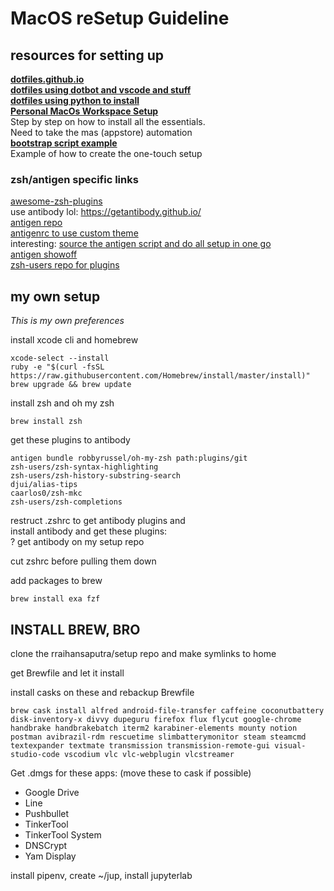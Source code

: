 # MacOS reSetup Guideline

## resources for setting up
**[dotfiles.github.io](https://dotfiles.github.io/)**  
**[dotfiles using dotbot and vscode and stuff](https://github.com/sobolevn/dotfiles)**  
**[dotfiles using python to install](https://github.com/wkentaro/dotfiles)**  
**[Personal MacOs Workspace Setup](https://hackernoon.com/personal-macos-workspace-setup-adf61869cd79)**  
Step by step on how to install all the essentials.  
Need to take the mas (appstore) automation  
**[bootstrap script example](https://github.com/dvlden/mac-setup/blob/master/bootstrap)**  
Example of how to create the one-touch setup

### zsh/antigen specific links
[awesome-zsh-plugins](https://github.com/unixorn/awesome-zsh-plugins)  
use antibody lol: https://getantibody.github.io/  
[antigen repo](https://github.com/zsh-users/antigen)  
[antigenrc to use custom theme](https://github.com/simmsa/dotfiles/blob/master/antigenrc.zsh)  
interesting: [source the antigen script and do all setup in one go](https://github.com/ajh/dotfiles/blob/master/configs/zsh/dot_zshrc)  
[antigen showoff](https://github.com/zsh-users/antigen/wiki/Show-off)  
[zsh-users repo for plugins](https://github.com/zsh-users)  


## my own setup
*This is my own preferences*

install xcode cli and homebrew
```
xcode-select --install
ruby -e "$(curl -fsSL https://raw.githubusercontent.com/Homebrew/install/master/install)"
brew upgrade && brew update
```

install zsh and oh my zsh
```
brew install zsh
```
get these plugins to antibody
```
antigen bundle robbyrussel/oh-my-zsh path:plugins/git
zsh-users/zsh-syntax-highlighting
zsh-users/zsh-history-substring-search
djui/alias-tips
caarlos0/zsh-mkc
zsh-users/zsh-completions
```

restruct .zshrc to get antibody plugins and  
install antibody and get these plugins:  
? get antibody on my setup repo

cut zshrc before pulling them down

add packages to brew
```
brew install exa fzf
```

## INSTALL BREW, BRO

clone the rraihansaputra/setup repo and make symlinks to home

get Brewfile and let it install

install casks on these and rebackup Brewfile
```
brew cask install alfred android-file-transfer caffeine coconutbattery disk-inventory-x divvy dupeguru firefox flux flycut google-chrome handbrake handbrakebatch iterm2 karabiner-elements mounty notion postman avibrazil-rdm rescuetime slimbatterymonitor steam steamcmd textexpander textmate transmission transmission-remote-gui visual-studio-code vscodium vlc vlc-webplugin vlcstreamer
```

Get .dmgs for these apps:
(move these to cask if possible)
- Google Drive
- Line
- Pushbullet
- TinkerTool
- TinkerTool System
- DNSCrypt
- Yam Display

install pipenv, create ~/jup, install jupyterlab